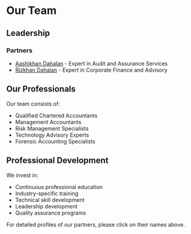 # Our Team

## Leadership

### Partners
- [Aashikhan Dahalan](./team/aashikhan-dahalan.md) - Expert in Audit and Assurance Services
- [Rizkhan Dahalan](./team/rizkhan-dahalan.md) - Expert in Corporate Finance and Advisory

## Our Professionals
Our team consists of:
- Qualified Chartered Accountants
- Management Accountants
- Risk Management Specialists
- Technology Advisory Experts
- Forensic Accounting Specialists

## Professional Development
We invest in:
- Continuous professional education
- Industry-specific training
- Technical skill development
- Leadership development
- Quality assurance programs

For detailed profiles of our partners, please click on their names above.
